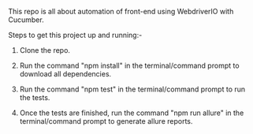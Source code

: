 This repo is all about automation of front-end using WebdriverIO with Cucumber.

Steps to get this project up and running:-

1) Clone the repo.

2) Run the command "npm install" in the terminal/command prompt to download all dependencies.

3) Run the command "npm test" in the terminal/command prompt to run the tests.

4) Once the tests are finished, run the command "npm run allure" in the terminal/command prompt to generate allure reports.
